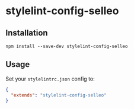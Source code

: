 # stylelint-config-selleo

## Installation



```shell
npm install --save-dev stylelint-config-selleo
```

## Usage

Set your `stylelintrc.json` config to:

```json
{
  "extends": "stylelint-config-selleo"
}
```
